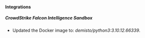 #### Integrations
##### CrowdStrike Falcon Intelligence Sandbox
- Updated the Docker image to: *demisto/python3:3.10.12.66339*.
